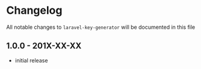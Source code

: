 # Changelog

All notable changes to `laravel-key-generator` will be documented in this file

## 1.0.0 - 201X-XX-XX

- initial release
